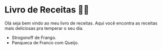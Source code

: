 # Livro de Receitas :man_cook:

Olá seja bem vindo ao meu livro de receitas. Aqui você encontra as receitas mais deliciosas pra temperar o seu dia.



* Strogonoff de Frango.
* Panqueca de Franco com Queijo.
